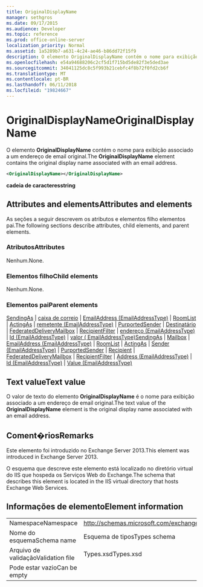 ```yaml
---
title: OriginalDisplayName
manager: sethgros
ms.date: 09/17/2015
ms.audience: Developer
ms.topic: reference
ms.prod: office-online-server
localization_priority: Normal
ms.assetid: 1a5289b7-a631-4c24-ae46-b86dd72f15f9
description: O elemento OriginalDisplayName contém o nome para exibição associado a um endereço de email original.
ms.openlocfilehash: e54a94688206c2cf5d1f715bd5de82f3e5ded3ae
ms.sourcegitcommit: 34041125dc8c5f993b21cebfc4f8b72f0fd2cb6f
ms.translationtype: MT
ms.contentlocale: pt-BR
ms.lasthandoff: 06/11/2018
ms.locfileid: "19824667"
---
```

# <a name="originaldisplayname"></a><span data-ttu-id="513e1-103">OriginalDisplayName</span><span class="sxs-lookup"><span data-stu-id="513e1-103">OriginalDisplayName</span></span>

<span data-ttu-id="513e1-104">O elemento **OriginalDisplayName** contém o nome para exibição associado a um endereço de email original.</span><span class="sxs-lookup"><span data-stu-id="513e1-104">The **OriginalDisplayName** element contains the original display name associated with an email address.</span></span> 
  
```XML
<OriginalDisplayName></OriginalDisplayName>
```

 <span data-ttu-id="513e1-105">**cadeia de caracteres**</span><span class="sxs-lookup"><span data-stu-id="513e1-105">**string**</span></span>
## <a name="attributes-and-elements"></a><span data-ttu-id="513e1-106">Attributes and elements</span><span class="sxs-lookup"><span data-stu-id="513e1-106">Attributes and elements</span></span>

<span data-ttu-id="513e1-107">As seções a seguir descrevem os atributos e elementos filho elementos pai.</span><span class="sxs-lookup"><span data-stu-id="513e1-107">The following sections describe attributes, child elements, and parent elements.</span></span>
  
### <a name="attributes"></a><span data-ttu-id="513e1-108">Atributos</span><span class="sxs-lookup"><span data-stu-id="513e1-108">Attributes</span></span>

<span data-ttu-id="513e1-109">Nenhum.</span><span class="sxs-lookup"><span data-stu-id="513e1-109">None.</span></span>
  
### <a name="child-elements"></a><span data-ttu-id="513e1-110">Elementos filho</span><span class="sxs-lookup"><span data-stu-id="513e1-110">Child elements</span></span>

<span data-ttu-id="513e1-111">Nenhum.</span><span class="sxs-lookup"><span data-stu-id="513e1-111">None.</span></span>
  
### <a name="parent-elements"></a><span data-ttu-id="513e1-112">Elementos pai</span><span class="sxs-lookup"><span data-stu-id="513e1-112">Parent elements</span></span>

<span data-ttu-id="513e1-113">[SendingAs](sendingas.md) | [caixa de correio](mailbox.md) | [EmailAddress (EmailAddressType)](emailaddress-emailaddresstype.md) | [RoomList](roomlist.md) | [ActingAs](actingas.md) | [remetente (EmailAddressType)](sender-emailaddresstype.md) | [PurportedSender](purportedsender.md)  |  [Destinatário](recipient.md) | [FederatedDeliveryMailbox](federateddeliverymailbox.md) | [RecipientFilter](recipientfilter.md) | [endereço (EmailAddressType)](address-emailaddresstype.md) | [Id (EmailAddressType)](id-emailaddresstype.md) | [valor ( EmailAddressType)](value-emailaddresstype.md)</span><span class="sxs-lookup"><span data-stu-id="513e1-113">[SendingAs](sendingas.md) | [Mailbox](mailbox.md) | [EmailAddress (EmailAddressType)](emailaddress-emailaddresstype.md) | [RoomList](roomlist.md) | [ActingAs](actingas.md) | [Sender (EmailAddressType)](sender-emailaddresstype.md) | [PurportedSender](purportedsender.md) | [Recipient](recipient.md) | [FederatedDeliveryMailbox](federateddeliverymailbox.md) | [RecipientFilter](recipientfilter.md) | [Address (EmailAddressType)](address-emailaddresstype.md) | [Id (EmailAddressType)](id-emailaddresstype.md) | [Value (EmailAddressType)](value-emailaddresstype.md)</span></span>
  
## <a name="text-value"></a><span data-ttu-id="513e1-114">Text value</span><span class="sxs-lookup"><span data-stu-id="513e1-114">Text value</span></span>

<span data-ttu-id="513e1-115">O valor de texto do elemento **OriginalDisplayName** é o nome para exibição associado a um endereço de email original.</span><span class="sxs-lookup"><span data-stu-id="513e1-115">The text value of the **OriginalDisplayName** element is the original display name associated with an email address.</span></span> 
  
## <a name="remarks"></a><span data-ttu-id="513e1-116">Coment�rios</span><span class="sxs-lookup"><span data-stu-id="513e1-116">Remarks</span></span>

<span data-ttu-id="513e1-117">Este elemento foi introduzido no Exchange Server 2013.</span><span class="sxs-lookup"><span data-stu-id="513e1-117">This element was introduced in Exchange Server 2013.</span></span>
  
<span data-ttu-id="513e1-118">O esquema que descreve este elemento está localizado no diretório virtual do IIS que hospeda os Serviços Web do Exchange.</span><span class="sxs-lookup"><span data-stu-id="513e1-118">The schema that describes this element is located in the IIS virtual directory that hosts Exchange Web Services.</span></span>
  
## <a name="element-information"></a><span data-ttu-id="513e1-119">Informações de elemento</span><span class="sxs-lookup"><span data-stu-id="513e1-119">Element information</span></span>

|||
|:-----|:-----|
|<span data-ttu-id="513e1-120">Namespace</span><span class="sxs-lookup"><span data-stu-id="513e1-120">Namespace</span></span>  <br/> |http://schemas.microsoft.com/exchange/services/2006/types  <br/> |
|<span data-ttu-id="513e1-121">Nome do esquema</span><span class="sxs-lookup"><span data-stu-id="513e1-121">Schema name</span></span>  <br/> |<span data-ttu-id="513e1-122">Esquema de tipos</span><span class="sxs-lookup"><span data-stu-id="513e1-122">Types schema</span></span>  <br/> |
|<span data-ttu-id="513e1-123">Arquivo de validação</span><span class="sxs-lookup"><span data-stu-id="513e1-123">Validation file</span></span>  <br/> |<span data-ttu-id="513e1-124">Types.xsd</span><span class="sxs-lookup"><span data-stu-id="513e1-124">Types.xsd</span></span>  <br/> |
|<span data-ttu-id="513e1-125">Pode estar vazio</span><span class="sxs-lookup"><span data-stu-id="513e1-125">Can be empty</span></span>  <br/> ||
   

